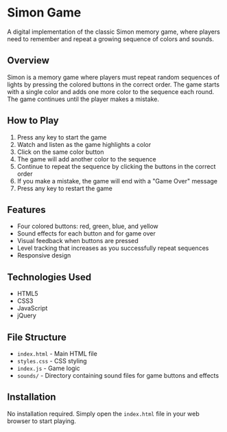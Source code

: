 # Simon Game

A digital implementation of the classic Simon memory game, where players need to remember and repeat a growing sequence of colors and sounds.

## Overview

Simon is a memory game where players must repeat random sequences of lights by pressing the colored buttons in the correct order. The game starts with a single color and adds one more color to the sequence each round. The game continues until the player makes a mistake.

## How to Play

1. Press any key to start the game
2. Watch and listen as the game highlights a color
3. Click on the same color button
4. The game will add another color to the sequence
5. Continue to repeat the sequence by clicking the buttons in the correct order
6. If you make a mistake, the game will end with a "Game Over" message
7. Press any key to restart the game

## Features

- Four colored buttons: red, green, blue, and yellow
- Sound effects for each button and for game over
- Visual feedback when buttons are pressed
- Level tracking that increases as you successfully repeat sequences
- Responsive design

## Technologies Used

- HTML5
- CSS3
- JavaScript
- jQuery

## File Structure

- `index.html` - Main HTML file
- `styles.css` - CSS styling
- `index.js` - Game logic
- `sounds/` - Directory containing sound files for game buttons and effects

## Installation

No installation required. Simply open the `index.html` file in your web browser to start playing.
